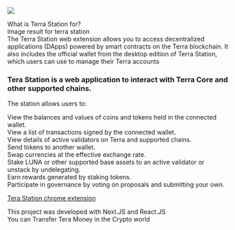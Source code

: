 ![](https://33333.cdn.cke-cs.com/kSW7V9NHUXugvhoQeFaf/images/deae78349fcfff8411cf725dfc87527c9c135149a8895454.jpg)

What is Terra Station for?  
Image result for terra station  
The Terra Station web extension allows you to access decentralized applications (DApps) powered by smart contracts on the Terra blockchain. It also includes the official wallet from the desktop edition of Terra Station, which users can use to manage their Terra accounts

### Tera Station is a web application to interact with Terra Core and other supported chains.

The station allows users to:

View the balances and values of coins and tokens held in the connected wallet.  
View a list of transactions signed by the connected wallet.  
View details of active validators on Terra and supported chains.  
Send tokens to another wallet.  
Swap currencies at the effective exchange rate.  
Stake LUNA or other supported base assets to an active validator or unstack by undelegating.  
Earn rewards generated by staking tokens.  
Participate in governance by voting on proposals and submitting your own.

[Tera Station chrome extension](%5Bhttps://link-url-here.org%5D(https://chrome.google.com/webstore/detail/station-wallet/aiifbnbfobpmeekipheeijimdpnlpgpp#:~:text=on%20the%20Terra%E2%80%A6-,The%20Terra%20Station%20web%20extension%20allows%20you%20to%20access%20decentralized,Terra%20accounts%20(supports%20Ledger).))

This project was developed with Next.JS and React.JS  
You can Transfer Tera Money in the Crypto world
